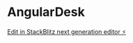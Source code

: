 # AngularDesk

[Edit in StackBlitz next generation editor ⚡️](https://stackblitz.com/~/github.com/NovikovIlya/AngularDesk)